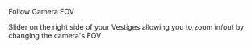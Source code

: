 Follow Camera FOV

Slider on the right side of your Vestiges allowing you to zoom in/out by changing the camera's FOV
